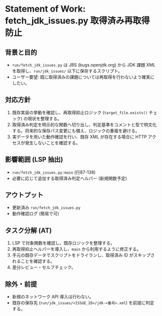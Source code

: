 # Statement of Work: fetch_jdk_issues.py 取得済み再取得防止

## 背景と目的
- `run/fetch_jdk_issues.py` は JBS (bugs.openjdk.org) から JDK 課題 XML を取得し、`run/jdk_issues/` 以下に保存するスクリプト。
- ユーザー要望: 既に取得済みの課題については再取得を行わないよう確実にしたい。

## 対応方針
1. 既存実装の挙動を確認し、再取得抑止ロジック (`target_file.exists()` チェック) の現状を整理する。
2. 取得済み判定を明示的な関数へ切り出し、判定基準をコメントと型で明文化する。将来的な保存パス変更にも備え、ロジックの重複を避ける。
3. 実データを用いた動作確認を行い、既存 XML が存在する場合に HTTP アクセスが発生しないことを確認する。

## 影響範囲 (LSP 抽出)
- `run/fetch_jdk_issues.py:main` (行87-138)
- 必要に応じて追加する取得済み判定ヘルパー (新規関数予定)

## アウトプット
- 更新済み `run/fetch_jdk_issues.py`
- 動作確認ログ (簡易で可)

## タスク分解 (AT)
1. LSP で対象関数を確認し、既存ロジックを整理する。
2. 再取得抑止ヘルパーを導入し、`main` から利用するように修正する。
3. 手元の既存データでスクリプトをドライランし、取得済み ID がスキップされることを確認する。
4. 差分レビュー・セルフチェック。

## 除外・前提
- 新規のネットワーク API 導入は行わない。
- 既存の保存先 (`run/jdk_issues/<ISSUE_ID>/jdk-<番号>.xml`) を前提に判定する。
